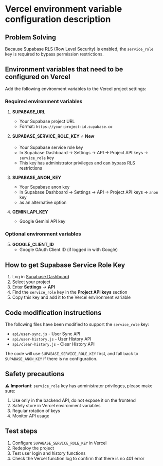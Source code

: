 # Vercel environment variable configuration description

## Problem Solving

Because Supabase RLS (Row Level Security) is enabled, the `service_role` key is required to bypass permission restrictions.

## Environment variables that need to be configured on Vercel

Add the following environment variables to the Vercel project settings:

### Required environment variables

1. **SUPABASE_URL**
   - Your Supabase project URL
   - Format: `https://your-project-id.supabase.co`

2. **SUPABASE_SERVICE_ROLE_KEY** ⭐ **New**
   - Your Supabase service role key
   - In Supabase Dashboard → Settings → API → Project API keys → `service_role` key
   - This key has administrator privileges and can bypass RLS restrictions

3. **SUPABASE_ANON_KEY**
   - Your Supabase anon key
   - In Supabase Dashboard → Settings → API → Project API keys → `anon` key
   - as an alternative option

4. **GEMINI_API_KEY**
   - Google Gemini API key

### Optional environment variables

5. **GOOGLE_CLIENT_ID**
   - Google OAuth Client ID (if logged in with Google)

## How to get Supabase Service Role Key

1. Log in [Supabase Dashboard](https://supabase.com/dashboard)
2. Select your project
3. Enter **Settings** → **API**
4. Find the `service_role` key in the **Project API keys** section
5. Copy this key and add it to the Vercel environment variable

## Code modification instructions

The following files have been modified to support the `service_role` key:

- `api/user-sync.js` - User Sync API
- `api/user-history.js` - User History API
- `api/clear-history.js` - Clear History API

The code will use `SUPABASE_SERVICE_ROLE_KEY` first, and fall back to `SUPABASE_ANON_KEY` if there is no configuration.

## Safety precautions

⚠️ **Important**: `service_role` key has administrator privileges, please make sure:

1. Use only in the backend API, do not expose it on the frontend
2. Safely store in Vercel environment variables
3. Regular rotation of keys
4. Monitor API usage

## Test steps

1. Configure `SUPABASE_SERVICE_ROLE_KEY` in Vercel
2. Redeploy the project
3. Test user login and history functions
4. Check the Vercel function log to confirm that there is no 401 error